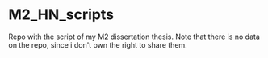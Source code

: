 # M2_HN_scripts
Repo with the script of my M2 dissertation thesis. Note that there is no data on the repo, since i don't own the right to share them.
